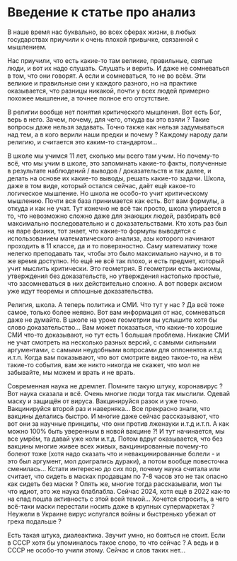# Введение к статье про анализ

В наше время нас буквально, во всех сферах жизни, в любых государствах
приучили к очень плохой привычке, связанной с мышлением.

Нас приучили, что есть какие-то там великие, правильные, святые люди, и вот их надо
слушать. Слушать и верить. И даже не сомневаться в том, что они говорят. А если и сомневаться,
то не во всём. Эти великие и правильные они у каждого разного, но на практике оказывается,
что разницы никакой, почти у всех людей примерно похожее мышление, а точнее полное его
отсутствие.

В религии вообще нет понятия критического мышления. Вот есть Бог, верь в него. Зачем,
почему, для чего, откуда вы это взяли ? Такие вопросы даже нельзя задавать. Точно также
как нельзя задумываться над тем, а в кого верили наши предки и почему ? Каждому народу дали
религию, и считается это каким-то стандартом...

В школе мы учимся 11 лет, сколько мы всего там учим. Но почему-то всё, что мы учим в школе,
это запоминать какие-то факты, полученные в результате наблюдений / выводов / доказательств
и так далее, и делать на основе их какие-то выводы, решать какие-то задачи. Школа, даже
в том виде, который остался сейчас, даёт ещё какое-то логическое мышление. Но школа не
особо-то учит критическому мышлению. Почти вся база принимается как есть. Вот вам формулы,
а откуда и как не учат. Тут конечно не всё так просто, школа упирается в то, что невозможно
сложно даже для знающих людей, разбирать всё максимально последовательно и с доказательствами.
Кто хоть раз был на паре физики, тот знает, что какие-то формулы выводятся с использованием
математического анализа, азы которого начинают проходить в 11 классе, да и то поверхностно.
Саму математику тоже нелегко преподавать так, чтобы это было максимально научно, и в то же
время доступно. Но ещё не всё так плохо, и есть предмет, который учит мыслить критически.
Это геометрия. В геометрии есть аксиомы, утверждения без доказательств, но утверждения
настолько простые, что засомневаться в них действительно сложно. А вот поверх аксиом уже
идут теоремы и сплошные доказательства.

Религия, школа. А теперь политика и СМИ. Что тут у нас ? Да всё тоже самое, только
более неявно. Вот вам информация от нас, сомневаться даже не думайте. В школе на уроке
геометрии вы услышите хотя бы слово доказательство... Вам может показаться, что какие-то
хорошие СМИ что-то доказывают, но тут есть 1 большая проблема. Никакие СМИ не учат смотреть
на несколько разных версий, с самыми сильными аргументами, с самыми неудобными вопросами
для оппонентов и.т.д и.т.п. Когда вам показывают, что вот смотрите видео такое-то, на нём
такие-то события, вам же никто никогда не скажет, что мол не забывайте, мы можем и врать
и не врать.

Современная наука не дремлет. Помните такую штуку, коронавирус ? Вот наука сказала и всё.
Очень многие люди тогда так мыслили. Одевай маску и защищён от вируса. Вакцинируйся разок
и уже точно. Вакцинируйся второй раз и наверняка... Все прекрасно знали, что вакцины
делались быстро. И многие даже сейчас рассказывают, что вот они за научные принципы,
что они против лженауки и.т.д и.т.п. А как можно 100% быть уверенным в новой вакцине ?!
И тут начинается, мы все умрём, та давай уже коли и.т.д. Потом вдруг оказывается, что без
вакцины многие живее всех живых, вакцинированные почему-то болеют тоже (хотя надо сказать
что и невакцинированные болели - и это был аргумент, мол доигрались дураки), а потом вообще
повесточка сменилась... Кстати интересно до сих пор, почему наука считала или считает,
что сидеть в масках продавцам по 7-8 часов это не так опасно как сидеть без маски ?
Опять же, многие тогда рассказывали, мол ты что идиот, это же наука блаблабла. Сейчас 2024,
хотя ещё в 2022 как-то на спад пошла активность с этой всей темой... Хочется спросить,
а чего всё-таки маски перестали носить даже в крупных супермаркетах ? Неужели в Украине
вирус испугался войны и быстренько убежал от греха подальше ?

Есть такая штука, диалеактика. Звучит умно, но бояться не стоит.
Если в СССР хотя бы упоминалось такое слово, то что сейчас ? А ведь и в СССР
не особо-то учили этому. Сейчас и слов таких нет...
